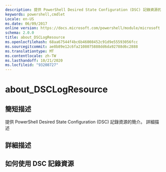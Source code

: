 ```yaml
---
description: 提供 PowerShell Desired State Configuration (DSC) 記錄資源的簡介。 詳細描述
keywords: powershell,cmdlet
Locale: en-US
ms.date: 06/09/2017
online version: https://docs.microsoft.com/powershell/module/microsoft.powershell.core/about/about_dsclogresource?view=powershell-5.1&WT.mc_id=ps-gethelp
schema: 2.0.0
title: about_DSCLogResource
ms.openlocfilehash: 68aa67544f4bc6b46008452c91d9e55593056fcc
ms.sourcegitcommit: ae8b89e12c6fa2108075888dd6da92788d6c2888
ms.translationtype: MT
ms.contentlocale: zh-TW
ms.lasthandoff: 10/21/2020
ms.locfileid: "93208727"
---
```

# <a name="about_dsclogresource"></a>about_DSCLogResource

## <a name="short-description"></a>簡短描述

提供 PowerShell Desired State Configuration (DSC) 記錄資源的簡介。 詳細描述

## <a name="long-description"></a>詳細描述

## <a name="how-to-use-the-dsc-log-resource"></a>如何使用 DSC 記錄資源
